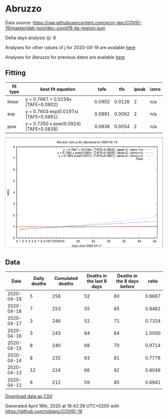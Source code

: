 # Abruzzo

Data source: https://raw.githubusercontent.com/pcm-dpc/COVID-19/master/dati-json/dpc-covid19-ita-regioni.json

Delta days analysis (j): 8

Analyses for other values of j for 2020-04-19 are avalable [here](../2020-04-19/README.md)

Analyses for Abruzzo for previous dates are avalable [here](../README.md)

## Fitting 
|fit type|best fit equation|tafe|tfe|ipeak|izero|
|-------|-----|--------|------|---|---|
|linear|y = 0.7667 + 0.0156x  [TAFE=0.0902]|0.0902|0.0126|2|n/a|
|exp|y = 0.7603 exp(0.0197x)  [TAFE=0.0891]|0.0891|0.0062|2|n/a|
|pow|y = 0.7350 x pow(0.0924)  [TAFE=0.0838]|0.0838|0.0054|2|n/a|

![Plot](COVID-19_abruzzo_j8_2020-04-19.png)

## Data
|Date|Daily deaths|Cumulated deaths|Deaths in the last 8 days|Deaths in the 8 days before|ratio|
|----|----------|-----------|-------|--------------------|-----|
|2020-04-19|5|258|52|60|0.8667|
|2020-04-18|7|253|55|65|0.8462|
|2020-04-17|3|246|52|71|0.7324|
|2020-04-16|3|243|64|64|1.0000|
|2020-04-15|8|240|68|70|0.9714|
|2020-04-14|8|232|63|81|0.7778|
|2020-04-13|12|224|66|82|0.8049|
|2020-04-12|6|212|59|85|0.6941|

[Download data as CSV](COVID-19_abruzzo_j8_2020-04-19.csv)

Generated April 19th, 2020 at 18:42:39 UTC+0200 with https://github.com/robianc/COVID-19
